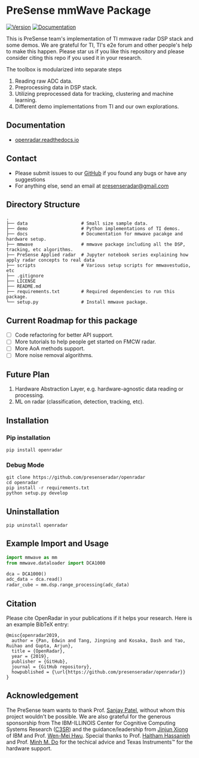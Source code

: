 # PreSense mmWave Package

[![Version](https://img.shields.io/pypi/v/ipyvolume.svg)](https://pypi.org/project/openradar/)
[![Documentation](https://readthedocs.org/projects/openradar/badge/?version=latest)](https://openradar.readthedocs.io/en/latest/?badge=latest)

This is PreSense team's implementation of TI mmwave radar DSP stack and some demos.
We are grateful for TI, TI's e2e forum and other people's help to make this happen.
Please star us if you like this repository and please consider citing this repo if you used it in your research.

The toolbox is modularized into separate steps
1. Reading raw ADC data.
2. Preprocessing data in DSP stack.
3. Utilizing preprocessed data for tracking, clustering and machine learning.
4. Different demo implementations from TI and our own explorations.

## Documentation
- [openradar.readthedocs.io](https://openradar.readthedocs.io)

## Contact 

- Please submit issues to our [GitHub](https://github.com/presenseradar/openradar) if you found any bugs or have any suggestions
- For anything else, send an email at presenseradar@gmail.com

## Directory Structure
    .
    ├── data                    # Small size sample data.
    ├── demo                    # Python implementations of TI demos.
    ├── docs                    # Documentation for mmwave pacakge and hardware setup.
    ├── mmwave                  # mmwave package including all the DSP, tracking, etc algorithms.
    ├── PreSense Applied radar  # Jupyter notebook series explaining how apply radar concepts to real data
    ├── scripts                 # Various setup scripts for mmwavestudio, etc
    ├── .gitignore
    ├── LICENSE
    ├── README.md
    ├── requirements.txt        # Required dependencies to run this package.
    └── setup.py                # Install mmwave package.

## Current Roadmap for this package
- [ ] Code refactoring for better API support.
- [ ] More tutorials to help people get started on FMCW radar.
- [ ] More AoA methods support.
- [ ] More noise removal algorithms.

## Future Plan
1. Hardware Abstraction Layer, e.g. hardware-agnostic data reading or processing.
2. ML on radar (classification, detection, tracking, etc).


## Installation

### Pip installation
```
pip install openradar
```

### Debug Mode
```
git clone https://github.com/presenseradar/openradar
cd openradar
pip install -r requirements.txt
python setup.py develop
```

## Uninstallation

```
pip uninstall openradar
```

## Example Import and Usage

```python
import mmwave as mm
from mmwave.dataloader import DCA1000

dca = DCA1000()
adc_data = dca.read()
radar_cube = mm.dsp.range_processing(adc_data)
```

## Citation

Please cite OpenRadar in your publications if it helps your research. Here is an example BibTeX entry:

```
@misc{openradar2019,
  author = {Pan, Edwin and Tang, Jingning and Kosaka, Dash and Yao, Ruihao and Gupta, Arjun},
  title = {OpenRadar},
  year = {2019},
  publisher = {GitHub},
  journal = {GitHub repository},
  howpublished = {\url{https://github.com/presenseradar/openradar}}
}
```

## Acknowledgement
The PreSense team wants to thank Prof. [Sanjay Patel](https://ece.illinois.edu/directory/profile/sjp), without whom this project wouldn't be possible. We are also grateful for the generous sponsorship from The IBM-ILLINOIS Center for Cognitive Computing Systems Research ([C3SR](https://www.c3sr.com/)) and the guidance/leadership from [Jinjun Xiong](https://researcher.watson.ibm.com/researcher/view.php?person=us-jinjun) of IBM and Prof. [Wen-Mei Hwu](https://ece.illinois.edu/directory/profile/w-hwu). Special thanks to Prof. [Haitham Hassanieh](http://haitham.ece.illinois.edu/) and Prof. [Minh M. Do](http://minhdo.ece.illinois.edu/) for the techical advice and Texas Instruments&trade; for the hardware support.
